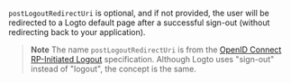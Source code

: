 `postLogoutRedirectUri` is optional, and if not provided, the user will be redirected to a Logto default page after a successful sign-out (without redirecting back to your application).

> **Note**
> The name `postLogoutRedirectUri` is from the [OpenID Connect RP-Initiated Logout](https://openid.net/specs/openid-connect-rpinitiated-1_0.html) specification. Although Logto uses "sign-out" instead of "logout", the concept is the same.

